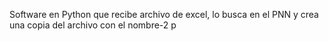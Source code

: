 Software en Python que recibe archivo de excel, lo busca en el PNN y crea una copia del archivo con el nombre-2 p